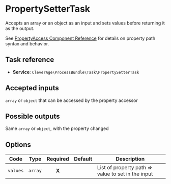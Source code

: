 PropertySetterTask
==================

Accepts an array or an object as an input and sets values before returning it as the output.

See [PropertyAccess Component Reference](https://symfony.com/doc/current/components/property_access.html) for details on property path syntax and behavior.

Task reference
--------------

* **Service**: `CleverAge\ProcessBundle\Task\PropertySetterTask`

Accepted inputs
---------------

`array` or `object` that can be accessed by the property accessor

Possible outputs
----------------

Same `array` or `object`, with the property changed

Options
-------

| Code | Type | Required | Default | Description |
| ---- | ---- | :------: | ------- | ----------- |
| `values` | `array` | **X** | | List of property path => value to set in the input |

